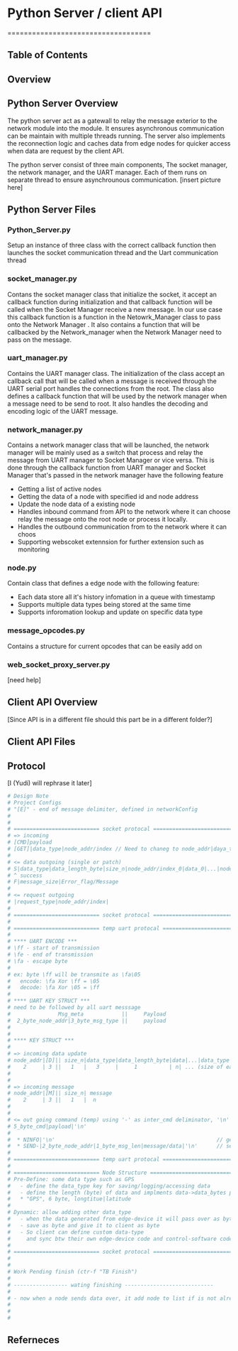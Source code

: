 # Python Server / client API
===================================
## Table of Contents

## Overview

## Python Server Overview

The python server act as a gatewall to relay the message exterior to the network module into the module. It ensures asynchronous communication can be maintain with multiple threads running. The server also implements the reconnection logic and caches data from edge nodes for quicker access when data are request by the client API. 

The python server consist of three main components, The socket manager, the network manager, and the UART manager. Each of them runs on separate thread to ensure asynchrounous communication.
[insert picture here]
##  Python Server Files

### Python_Server.py
Setup an instance of three class with the correct callback function then launches the socket communication thread and the Uart communication thread

### socket_manager.py
Contans the socket manager class that initialize the socket, it accept an callback function during initialization and that callback function will be called when the Socket Manager receive a new message. In our use case this callback function is a function in the Netowrk_Manager class to pass onto the Network Manager . It also contains a function that will be callbacked by the Network_manager when the Network Manager need to pass on the message.

### uart_manager.py
Contains the UART manager class. The initialization of the class accept an callback call that will be called when a message is received through the UART serial port handles the connections from the root. The class also defines a callback function that will be used by the network manager when a message need to be send to root. It also handles the decoding and encoding logic of the UART message.  

### network_manager.py 
Contains a network manager class that will be launched, the network manager will be mainly used as a switch that process and relay the message from UART manager to Socket Manager or vice versa. This is done through the callback function from UART manager and Socket Manager that's passed in the network manager have the following feature
* Getting a list of active nodes
* Getting the data of a node with specified id and node address
* Update the node data of a existing node
* Handles inbound command from API  to the network where it can choose relay the message onto the root node or process it locally. 
* Handles the outbound communication from  to the network where it can choos
* Supporting webscoket extennsion for further extension such as monitoring

### node.py
Contain class that defines a edge node with the following feature:
* Each data store all it's history infomation in a queue with timestamp
* Supports multiple data types being stored at the same time
* Supports inforomation lookup and update on specific data type


### message_opcodes.py
Contains a structure for current opcodes that can be easily add on

### web_socket_proxy_server.py
[need help]

## Client API Overview
[Since API is in a different file should this part be in a different folder?]

## Client API Files

## Protocol
[I (Yudi) will rephrase it later]
``` python
# Design Note
# Project Configs
# "[E]" - end of message delimiter, defined in networkConfig
#
#
# =========================== socket protocal ================================
# => incoming
# [CMD]payload
# [GET]|data_type|node_addr/index // Need to chaneg to node_addr|daya_type  ------------------------- "TB Finish" -------------------------
#
# <= data outgoing (single or patch)
# S|data_type|data_length_byte|size_n|node_addr/index_0|data_0|...|node_addr/index_n|data_n
# ^ success
# F|message_size|Error_flag/Message
#
# <= request outgoing
# |request_type|node_addr/index|
#
# =========================== socket protocal ================================
#
# =========================== temp uart protocal ================================
#
# **** UART ENCODE ***
# \ff - start of transmission
# \fe - end of transmission
# \fa - escape byte
# 
# ex: byte \ff will be transmite as \fa\05
#   encode: \fa Xor \ff = \05
#   decode: \fa Xor \05 = \ff
#
# **** UART KEY STRUCT ***
# need to be followed by all uart messsage
#               Msg_meta            ||     Payload
#  2_byte_node_addr|3_byte_msg_type ||     payload
#
#
# **** KEY STRUCT ***
#
# => incoming data update
# node_addr|[D]|| size_n|data_type|data_length_byte|data|...|data_type|data_length_byte|data
#    2     | 3 ||   1   |   3     |     1          | n| ... (size of each segment in bytes)
#
#
# => incoming message
# node_addr|[M]|| size_n| message
#    2     | 3 ||   1   |  n 
#
#
# <= out going command (temp) using '-' as inter_cmd deliminator, '\n' as cmd deliminator
# 5_byte_cmd|payload|'\n'
#
#  * NINFO|'\n'                                                   // get network info
#  * SEND-|2_byte_node_addr|1_byte_msg_len|message/data|'\n'      // send message/cmd to edge
#
# =========================== temp uart protocal ================================
#
# =========================== Node Structure ================================
# Pre-Define: some data type such as GPS
#   - define the data_type key for saving/logging/accessing data
#   - define the length (byte) of data and implments data->data_bytes parseing
#   * "GPS", 6 byte, longtitue|latitude
#
# Dynamic: allow adding other data_type
#   - when the data generated from edge-device it will pass over as byte directly
#   - save as byte and give it to client as byte
#   - So client can define custom data-type 
#     and sync btw their own edge-device code and control-software code
#
# =========================== socket protocal ================================
#
#
# Work Pending finish (ctr-f "TB Finish")
# 
# ----------------- wating finishing ----------------------------
#
# - now when a node sends data over, it add node to list if is not already in list, not using name and uuid of nodes!!
#
#
#
```

## Referneces
